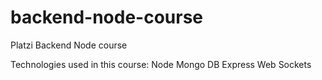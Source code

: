# backend-node-course
Platzi Backend Node course

Technologies used in this course:
Node
Mongo DB
Express
Web Sockets
